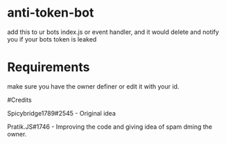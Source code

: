 # anti-token-bot
add this to ur bots index.js or event handler, and it would delete and notify you if your bots token is leaked

# Requirements

make sure you have the owner definer or edit it with your id.

#Credits

Spicybridge1789#2545 - Original idea

Pratik.JS#1746 - Improving the code and giving idea of spam dming the owner.
